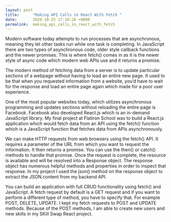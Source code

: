 ```yaml
---
layout: post
title:      "Making API Calls in React With Fetch "
date:       2020-10-25 17:10:26 +0000
permalink:  making_api_calls_in_react_with_fetch
---
```


 

Modern software today attempts to run processes that are asynchronous, meaning they let other tasks run while one task is completing. In JavaScript there are two types of asynchronous code, older style callback functions and the newer promises. This is where fetch() comes in as it is the newer style of async code which modern web APIs use and it returns a promise.  

The modern method of fetching data from a server is  to update particular sections of a webpage without having to load an entire new page. It used to be that when you requested information from a website, you’d have to wait for the response and load an entire page again which made for a poor user experience. 

One of the most popular websites today, which utilizes asynchronous programming and updates sections without reloading the entire page is Facebook. Facebook also developed React.js which is an in-demand JavaScript library. My final project at Flatiron School was to build a React.js application which would fetch data from an API using the fetch() function which is a JavaScript function that fetches data from APIs asynchronously. 

We can make HTTP requests from web browsers using the fetch() API. It requires a parameter of the URL from which you want to request the  information. It then returns a promise. You can use the then() or catch() methods to handle that promise. Once the request is complete, the resource is available and will be resolved into a Response object. The response object has numerous helpful methods and properties in order to inspect that response. In my project I used the json() method on the response object to extract the JSON content from my backend API. 

You can build an application with full CRUD functionality using fetch() and JavaScript. A fetch request by default is a GET request and if you want to perform a different type of method, you have to specify that. For example POST, DELETE, UPDATE. I kept my fetch requests to POST and UPDATE methods. Because of the POST methods, I am able to create new users and new skills in my SKill Swap React project. 

